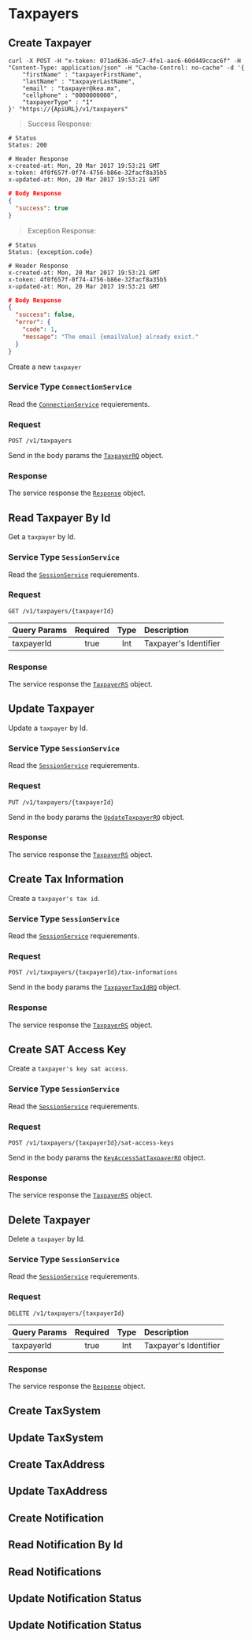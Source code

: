 # Taxpayers
## Create Taxpayer ##

```shell
curl -X POST -H "x-token: 071ad636-a5c7-4fe1-aac6-60d449ccac6f" -H "Content-Type: application/json" -H "Cache-Control: no-cache" -d '{
	"firstName" : "taxpayerFirstName",
	"lastName" : "taxpayerLastName",
	"email" : "taxpayer@kea.mx",
	"cellphone" : "0000000000",
	"taxpayerType" : "1"
}' "https://{ApiURL}/v1/taxpayers"

```
> Success Response:

```text
# Status
Status: 200

# Header Response
x-created-at: Mon, 20 Mar 2017 19:53:21 GMT
x-token: 4f0f657f-0f74-4756-b86e-32facf8a35b5
x-updated-at: Mon, 20 Mar 2017 19:53:21 GMT
```
```json
# Body Response
{
  "success": true
}
```

> Exception Response:

```text
# Status
Status: {exception.code}

# Header Response
x-created-at: Mon, 20 Mar 2017 19:53:21 GMT
x-token: 4f0f657f-0f74-4756-b86e-32facf8a35b5
x-updated-at: Mon, 20 Mar 2017 19:53:21 GMT
```

```json
# Body Response
{
  "success": false,
  "error": {
    "code": 1,
    "message": "The email {emailValue} already exist."
  }
}
```

Create a new `taxpayer`

### Service Type `ConnectionService`
Read the [`ConnectionService`](#connectionservice) requierements.

### Request

`POST /v1/taxpayers`

Send in the body params the [`TaxpayerRQ`](#taxpayerrq) object.

### Response

The service response the [`Response`](#response) object.

## Read Taxpayer By Id ##

Get a `taxpayer` by Id.

### Service Type `SessionService`
Read the [`SessionService`](#sessionservice) requierements.

### Request

`GET /v1/taxpayers/{taxpayerId}`

Query Params | Required | Type  | Description 
:--------- | :---------: | :-------: | :-------
taxpayerId | true | Int |  Taxpayer's Identifier

### Response

The service response the [`TaxpayerRS`](#taxpayerrs) object.


## Update Taxpayer ##

Update a `taxpayer` by Id.

### Service Type `SessionService`
Read the [`SessionService`](#sessionservice) requierements.

### Request

`PUT /v1/taxpayers/{taxpayerId}`

Send in the body params the [`UpdateTaxpayerRQ`](#updatetaxpayerrq) object.

### Response

The service response the [`TaxpayerRS`](#taxpayerrs) object.

## Create Tax Information ##

Create a `taxpayer's tax id`.

### Service Type `SessionService`
Read the [`SessionService`](#sessionservice) requierements.

### Request

`POST /v1/taxpayers/{taxpayerId}/tax-informations`

Send in the body params the [`TaxpayerTaxIdRQ`](#taxpayertaxidrq) object.

### Response

The service response the [`TaxpayerRS`](#taxpayerrs) object.

## Create SAT Access Key ##

Create a `taxpayer's key sat access`.

### Service Type `SessionService`
Read the [`SessionService`](#sessionservice) requierements.

### Request

`POST /v1/taxpayers/{taxpayerId}/sat-access-keys`

Send in the body params the [`KeyAccessSatTaxpayerRQ`](#keyaccesssattaxpayerrq) object.

### Response

The service response the [`TaxpayerRS`](#taxpayerrs) object.

## Delete Taxpayer ##

Delete a `taxpayer` by Id.

### Service Type `SessionService`
Read the [`SessionService`](#sessionservice) requierements.

### Request

`DELETE /v1/taxpayers/{taxpayerId}`

Query Params | Required | Type  | Description 
:--------- | :---------: | :-------: | :-------
taxpayerId | true | Int |  Taxpayer's Identifier

### Response

The service response the [`Response`](#response) object.

## Create TaxSystem ##



## Update TaxSystem ##




## Create TaxAddress ##




## Update TaxAddress ##



## Create Notification ##



## Read Notification By Id ##



## Read Notifications ##



## Update Notification Status ##



## Update Notification Status ##



